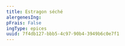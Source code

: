 ```yaml
---
title: Estragon séché
alergenesIng:
pFrais: False
ingType: epices
uuid: 7f4db127-bbb5-4c97-90b4-3949b6c0e7f1
---
```

